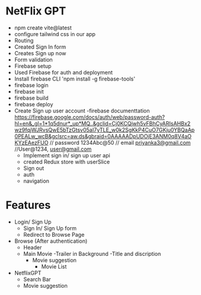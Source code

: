 # NetFlix GPT

- npm create vite@latest
- configure tailwind css in our app
- Routing
- Created Sign In form
- Creates Sign up now
- Form validation
- Firebase setup
- Used Firebase for auth and deployment
- Install firebase CLI 'npm install -g firebase-tools'
- firebase login
- firebase init
- firebase build
- firebase deploy
- Create Sign up user account
  -firebase documenttation https://firebase.google.com/docs/auth/web/password-auth?hl=en&_gl=1*1q5dnur*_up*MQ..&gclid=Cj0KCQjwh5vFBhCyARIsAHBx2wz9fqjWJRvsQwE5bTzGtsv05aI7yTLE_w0k2SgKkP4CuO7GKju0YBQaAp0PEALw_wcB&gclsrc=aw.ds&gbraid=0AAAAADpUDOjE3ANM0q8V4aOKYzEAezFUO
  // password 1234Abc@50
  // email priyanka3@gmail.com
  //User@1234, user@gmail.com
  - Implement sign in/ sign up user api
  - created Redux store with userSlice
  - Sign out
  - auth
  - navigation

# Features

- Login/ Sign Up
  - Sign In/ Sign Up form
  - Redirect to Browse Page
- Browse (After authentication)
  - Header
  - Main Movie
    -Trailer in Background
    -Title and discription
    - Movie suggestion
      - Movie List
- NetflixGPT
  - Search Bar
  - Movie suggestion
